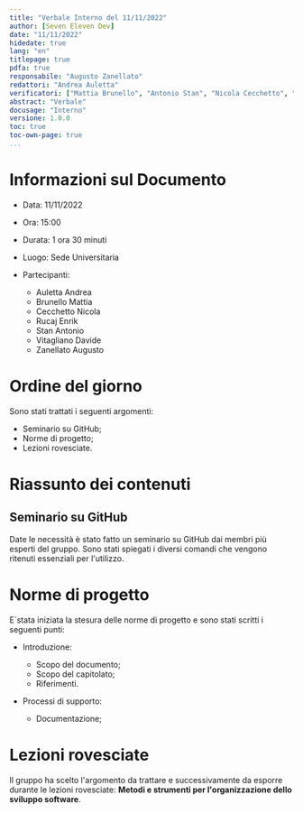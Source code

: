 ```yaml
---
title: "Verbale Interno del 11/11/2022"
author: [Seven Eleven Dev]
date: "11/11/2022"
hidedate: true
lang: "en"
titlepage: true
pdfa: true
responsabile: "Augusto Zanellato"
redattori: "Andrea Auletta"
verificatori: ["Mattia Brunello", "Antonio Stan", "Nicola Cecchetto", "Enrik Rucaj", "Davide Vitagliano"]
abstract: "Verbale"
docusage: "Interno"
versione: 1.0.0
toc: true
toc-own-page: true
...
```


# Informazioni sul Documento

* Data: 11/11/2022
* Ora: 15:00
* Durata: 1 ora 30 minuti
* Luogo: Sede Universitaria
* Partecipanti:

  * Auletta Andrea
  * Brunello Mattia
  * Cecchetto Nicola
  * Rucaj Enrik
  * Stan Antonio
  * Vitagliano Davide
  * Zanellato Augusto

# Ordine del giorno

Sono stati trattati i seguenti argomenti:

* Seminario su GitHub;
* Norme di progetto;
* Lezioni rovesciate.

# Riassunto dei contenuti

## Seminario su GitHub

Date le necessità è stato fatto un seminario su GitHub dai membri più esperti del gruppo.
Sono stati spiegati i diversi comandi che vengono ritenuti essenziali per l'utilizzo.

# Norme di progetto

E`stata iniziata la stesura delle norme di progetto e sono stati scritti i seguenti punti:

* Introduzione:

  * Scopo del documento;
  * Scopo del capitolato;
  * Riferimenti.

* Processi di supporto:

  * Documentazione;

# Lezioni rovesciate

Il gruppo ha scelto l'argomento da trattare e successivamente da esporre durante le lezioni rovesciate: **Metodi e strumenti per l'organizzazione dello sviluppo software**.
